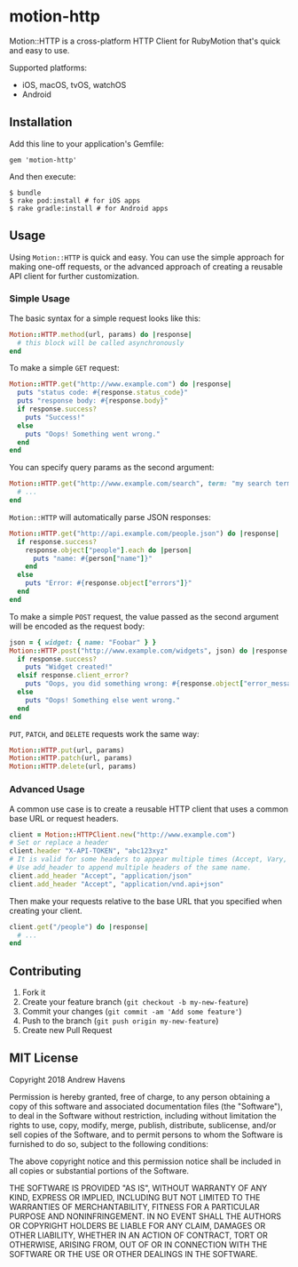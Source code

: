 # motion-http

Motion::HTTP is a cross-platform HTTP Client for RubyMotion that's quick and easy to use.

Supported platforms:
- iOS, macOS, tvOS, watchOS
- Android

## Installation

Add this line to your application's Gemfile:

    gem 'motion-http'

And then execute:

    $ bundle
    $ rake pod:install # for iOS apps
    $ rake gradle:install # for Android apps

## Usage

Using `Motion::HTTP` is quick and easy. You can use the simple approach for making one-off requests, or the advanced approach of creating a reusable API client for further customization.

### Simple Usage

The basic syntax for a simple request looks like this:
```ruby
Motion::HTTP.method(url, params) do |response|
  # this block will be called asynchronously
end
```

To make a simple `GET` request:
```ruby
Motion::HTTP.get("http://www.example.com") do |response|
  puts "status code: #{response.status_code}"
  puts "response body: #{response.body}"
  if response.success?
    puts "Success!"
  else
    puts "Oops! Something went wrong."
  end
end
```

You can specify query params as the second argument:
```ruby
Motion::HTTP.get("http://www.example.com/search", term: "my search term") do |response|
  # ...
end
```

`Motion::HTTP` will automatically parse JSON responses:
```ruby
Motion::HTTP.get("http://api.example.com/people.json") do |response|
  if response.success?
    response.object["people"].each do |person|
      puts "name: #{person["name"]}"
    end
  else
    puts "Error: #{response.object["errors"]}"
  end
end
```

To make a simple `POST` request, the value passed as the second argument will be encoded as the request body:
```ruby
json = { widget: { name: "Foobar" } }
Motion::HTTP.post("http://www.example.com/widgets", json) do |response|
  if response.success?
    puts "Widget created!"
  elsif response.client_error?
    puts "Oops, you did something wrong: #{response.object["error_message"]}"
  else
    puts "Oops! Something else went wrong."
  end
end
```

`PUT`, `PATCH`, and `DELETE` requests work the same way:
```ruby
Motion::HTTP.put(url, params)
Motion::HTTP.patch(url, params)
Motion::HTTP.delete(url, params)
```

### Advanced Usage

A common use case is to create a reusable HTTP client that uses a common base URL or request headers.

```ruby
client = Motion::HTTPClient.new("http://www.example.com")
# Set or replace a header
client.header "X-API-TOKEN", "abc123xyz"
# It is valid for some headers to appear multiple times (Accept, Vary, etc).
# Use add_header to append multiple headers of the same name.
client.add_header "Accept", "application/json"
client.add_header "Accept", "application/vnd.api+json"
```

Then make your requests relative to the base URL that you specified when creating your client.
```ruby
client.get("/people") do |response|
  # ...
end
```

## Contributing

1. Fork it
2. Create your feature branch (`git checkout -b my-new-feature`)
3. Commit your changes (`git commit -am 'Add some feature'`)
4. Push to the branch (`git push origin my-new-feature`)
5. Create new Pull Request

## MIT License

Copyright 2018 Andrew Havens

Permission is hereby granted, free of charge, to any person obtaining a copy of this software and associated documentation files (the "Software"), to deal in the Software without restriction, including without limitation the rights to use, copy, modify, merge, publish, distribute, sublicense, and/or sell copies of the Software, and to permit persons to whom the Software is furnished to do so, subject to the following conditions:

The above copyright notice and this permission notice shall be included in all copies or substantial portions of the Software.

THE SOFTWARE IS PROVIDED "AS IS", WITHOUT WARRANTY OF ANY KIND, EXPRESS OR IMPLIED, INCLUDING BUT NOT LIMITED TO THE WARRANTIES OF MERCHANTABILITY, FITNESS FOR A PARTICULAR PURPOSE AND NONINFRINGEMENT. IN NO EVENT SHALL THE AUTHORS OR COPYRIGHT HOLDERS BE LIABLE FOR ANY CLAIM, DAMAGES OR OTHER LIABILITY, WHETHER IN AN ACTION OF CONTRACT, TORT OR OTHERWISE, ARISING FROM, OUT OF OR IN CONNECTION WITH THE SOFTWARE OR THE USE OR OTHER DEALINGS IN THE SOFTWARE.
